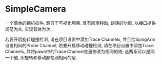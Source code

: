# SimpleCamera
一个简单的相机插件, 源自于可视化项目.
具有顺滑移动, 跳转的功能.
以接口提供规范为主, 实现载体为次.

若要开启旋转碰撞检测, 请在项目设置中添加Trace Channels, 并且给SpingArm设置相同的Probe Channel;
若要开启移动碰撞检测, 请在项目设置中添加Trace Channels, 并将pawn中的Trace Channel变量修改为相同的值;
这两条可以是同一个值, 即旋转和移动都检测相同的层.
